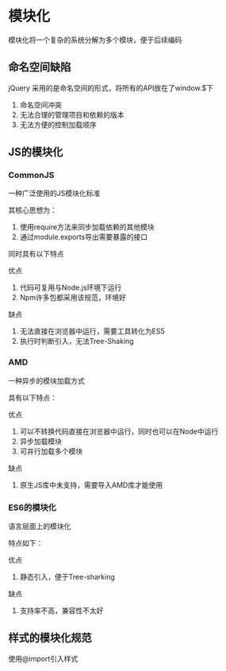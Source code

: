 # 模块化

模块化将一个复杂的系统分解为多个模块，便于后续编码

## 命名空间缺陷

jQuery 采用的是命名空间的形式，将所有的API放在了window.$下

1. 命名空间冲突
2. 无法合理的管理项目和依赖的版本
3. 无法方便的控制加载顺序

## JS的模块化

### CommonJS

一种广泛使用的JS模块化标准

其核心思想为：
1. 使用require方法来同步加载依赖的其他模块
2. 通过module.exports导出需要暴露的接口

同时具有以下特点

优点
1. 代码可复用与Node.js环境下运行
2. Npm许多包都采用该规范，环境好

缺点
1. 无法直接在浏览器中运行，需要工具转化为ES5
2. 执行时判断引入，无法Tree-Shaking

### AMD

一种异步的模块加载方式

具有以下特点：

优点
1. 可以不转换代码直接在浏览器中运行，同时也可以在Node中运行
2. 异步加载模块
3. 可并行加载多个模块

缺点
1. 原生JS库中未支持，需要导入AMD库才能使用

### ES6的模块化

语言层面上的模块化

特点如下：

优点
1. 静态引入，便于Tree-sharking

缺点
1. 支持率不高，兼容性不太好

## 样式的模块化规范

使用@import引入样式
